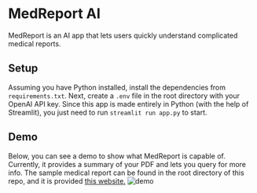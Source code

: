 # MedReport AI

MedReport is an AI app that lets users quickly understand complicated medical reports.


## Setup
Assuming you have Python installed, install the dependencies from `requirements.txt`. Next, create a `.env` file in the root directory with your OpenAI API key. Since this app is made entirely in Python (with the help of Streamlit), you just need to run `streamlit run app.py` to start.


## Demo
Below, you can see a demo to show what MedReport is capable of. Currently, it provides a summary of your PDF and lets you query for more info. The sample medical report can be found in the root directory of this repo, and it is provided [this website.](https://lab.mlaw.gov.sg/files/Sample-filled-in-MR.pdf)
![demo](https://github.com/user-attachments/assets/ee408d14-d730-4887-96e4-78920ceb0787)
